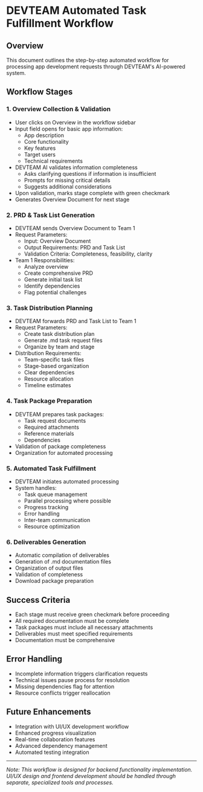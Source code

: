 # DEVTEAM Automated Task Fulfillment Workflow

## Overview
This document outlines the step-by-step automated workflow for processing app development requests through DEVTEAM's AI-powered system.

## Workflow Stages

### 1. Overview Collection & Validation
- User clicks on Overview in the workflow sidebar
- Input field opens for basic app information:
  - App description
  - Core functionality
  - Key features
  - Target users
  - Technical requirements
- DEVTEAM AI validates information completeness
  - Asks clarifying questions if information is insufficient
  - Prompts for missing critical details
  - Suggests additional considerations
- Upon validation, marks stage complete with green checkmark
- Generates Overview Document for next stage

### 2. PRD & Task List Generation
- DEVTEAM sends Overview Document to Team 1
- Request Parameters:
  - Input: Overview Document
  - Output Requirements: PRD and Task List
  - Validation Criteria: Completeness, feasibility, clarity
- Team 1 Responsibilities:
  - Analyze overview
  - Create comprehensive PRD
  - Generate initial task list
  - Identify dependencies
  - Flag potential challenges

### 3. Task Distribution Planning
- DEVTEAM forwards PRD and Task List to Team 1
- Request Parameters:
  - Create task distribution plan
  - Generate .md task request files
  - Organize by team and stage
- Distribution Requirements:
  - Team-specific task files
  - Stage-based organization
  - Clear dependencies
  - Resource allocation
  - Timeline estimates

### 4. Task Package Preparation
- DEVTEAM prepares task packages:
  - Task request documents
  - Required attachments
  - Reference materials
  - Dependencies
- Validation of package completeness
- Organization for automated processing

### 5. Automated Task Fulfillment
- DEVTEAM initiates automated processing
- System handles:
  - Task queue management
  - Parallel processing where possible
  - Progress tracking
  - Error handling
  - Inter-team communication
  - Resource optimization

### 6. Deliverables Generation
- Automatic compilation of deliverables
- Generation of .md documentation files
- Organization of output files
- Validation of completeness
- Download package preparation

## Success Criteria
- Each stage must receive green checkmark before proceeding
- All required documentation must be complete
- Task packages must include all necessary attachments
- Deliverables must meet specified requirements
- Documentation must be comprehensive

## Error Handling
- Incomplete information triggers clarification requests
- Technical issues pause process for resolution
- Missing dependencies flag for attention
- Resource conflicts trigger reallocation

## Future Enhancements
- Integration with UI/UX development workflow
- Enhanced progress visualization
- Real-time collaboration features
- Advanced dependency management
- Automated testing integration

---
*Note: This workflow is designed for backend functionality implementation. UI/UX design and frontend development should be handled through separate, specialized tools and processes.* 